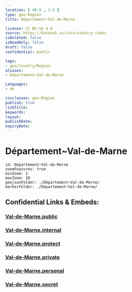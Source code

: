 ```yaml
---
location: [ 48.8 , 2.5 ] 
type: geo-Region
title: Département~Val-de-Marne

license: CC BY-SA 4.0
source: https://datahub.io/core/country-codes
isDeleted: false
isReadOnly: false
draft: false
confidential: public

tags:
- geo/Country/Region
aliases:
- Département~Val-de-Marne

Languages:
- de

cssclasses: geo-Region
publish: true
linkTitle: 
keywords: 
layout: 
publishDate: 
expiryDate: 
---
```


# Département~Val-de-Marne

```leaflet
id: Département~Val-de-Marne
zoomFeatures: true 
minZoom: 2 
maxZoom: 18
geojsonFolder: ./Département~Val-de-Marne/
markerFolder: ./Département~Val-de-Marne/
```


## Confidential Links & Embeds: 

### [Val-de-Marne.public](/_public/\Earth\Continent\Europe\Europe~West\France\regions~France\Île-de-France\departments~Île-de-FranceVal-de-Marne.public.md) 

### [Val-de-Marne.internal](/_internal/\Earth\Continent\Europe\Europe~West\France\regions~France\Île-de-France\departments~Île-de-FranceVal-de-Marne.internal.md) 

### [Val-de-Marne.protect](/_protect/\Earth\Continent\Europe\Europe~West\France\regions~France\Île-de-France\departments~Île-de-FranceVal-de-Marne.protect.md) 

### [Val-de-Marne.private](/_private/\Earth\Continent\Europe\Europe~West\France\regions~France\Île-de-France\departments~Île-de-FranceVal-de-Marne.private.md) 

### [Val-de-Marne.personal](/_personal/\Earth\Continent\Europe\Europe~West\France\regions~France\Île-de-France\departments~Île-de-FranceVal-de-Marne.personal.md) 

### [Val-de-Marne.secret](/_secret/\Earth\Continent\Europe\Europe~West\France\regions~France\Île-de-France\departments~Île-de-FranceVal-de-Marne.secret.md)

